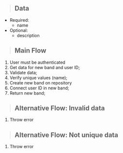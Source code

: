 > ## Data
* Required:
    - name
* Optional:
    - description

> ## Main Flow
1. User must be authenticated
1. Get data for new band and user ID;
2. Validate data;
3. Verify unique values (name);
4. Create new band on repository
5. Connect user ID in new band;
6. Return new band;

> ## Alternative Flow: Invalid data
1. Throw error

> ## Alternative Flow: Not unique data
1. Throw error